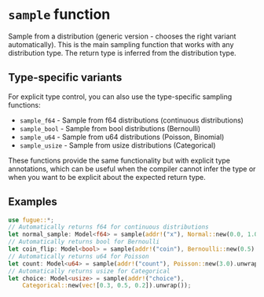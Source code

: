# `sample` function

Sample from a distribution (generic version - chooses the right variant automatically). This is the main sampling function that works with any distribution type. The return type is inferred from the distribution type.

## Type-specific variants

For explicit type control, you can also use the type-specific sampling functions:

- `sample_f64` - Sample from f64 distributions (continuous distributions)
- `sample_bool` - Sample from bool distributions (Bernoulli)
- `sample_u64` - Sample from u64 distributions (Poisson, Binomial)
- `sample_usize` - Sample from usize distributions (Categorical)

These functions provide the same functionality but with explicit type annotations, which can be useful when the compiler cannot infer the type or when you want to be explicit about the expected return type.

## Examples

```rust
use fugue::*;
// Automatically returns f64 for continuous distributions
let normal_sample: Model<f64> = sample(addr!("x"), Normal::new(0.0, 1.0).unwrap());
// Automatically returns bool for Bernoulli
let coin_flip: Model<bool> = sample(addr!("coin"), Bernoulli::new(0.5).unwrap());
// Automatically returns u64 for Poisson
let count: Model<u64> = sample(addr!("count"), Poisson::new(3.0).unwrap());
// Automatically returns usize for Categorical
let choice: Model<usize> = sample(addr!("choice"),
    Categorical::new(vec![0.3, 0.5, 0.2]).unwrap());
```

